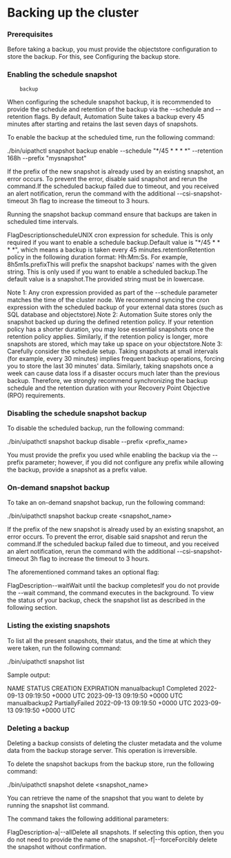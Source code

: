 ﻿# Backing up the cluster


### Prerequisites

Before taking a backup, you must provide the objectstore configuration to store the backup. For this, see Configuring the backup store.


### Enabling the schedule snapshot
        backup

When configuring the schedule snapshot backup, it is recommended to provide the schedule
            and retention of the backup via the --schedule and
                --retention flags. By default, Automation Suite takes a backup
            every 45 minutes after starting and retains the last seven days of snapshots.

To enable the backup at the scheduled time, run the following command:

./bin/uipathctl snapshot backup enable --schedule "*/45 * * * *" --retention 168h --prefix "mysnapshot"

If the prefix of the new
                        snapshot is already used by an existing snapshot, an error occurs. To
                        prevent the error, disable said snapshot and rerun the command.If the scheduled backup
                        failed due to timeout, and you received an alert notification, rerun the
                        command with the additional --csi-snapshot-timeout 3h flag
                        to increase the timeout to 3 hours.

Running the snapshot backup command ensure that backups are taken in scheduled time
            intervals.

FlagDescriptionscheduleUNIX
                                    cron expression for schedule. This is only required if you want
                                    to enable a schedule backup.Default value is
                                        "*/45 * * * *", which means a backup is
                                    taken every 45 minutes.retentionRetention policy in the following duration format:
                                        Hh:Mm:Ss. For example,
                                        8h5m1s.prefixThis
                                    will prefix the snapshot backups' names with the given string.
                                    This is only used if you want to enable a scheduled
                                    backup.The default value is a
                                    snapshot.The provided string must
                                    be in lowercase.

Note 1: Any
                cron expression provided as part of the --schedule parameter
                matches the time of the cluster node. We recommend syncing the cron expression with
                the scheduled backup of your external data stores (such as SQL database and
                objectstore).Note 2: Automation Suite stores only the snapshot backed
                up during the defined retention policy. If your retention policy has a shorter
                duration, you may lose essential snapshots once the retention policy applies.
                Similarly, if the retention policy is longer, more snapshots are stored, which may
                take up space on your objectstore.Note 3: Carefully consider the
                schedule setup. Taking snapshots at small intervals (for example, every 30 minutes)
                implies frequent backup operations, forcing you to store the last 30 minutes' data.
                Similarly, taking snapshots once a week can cause data loss if a disaster occurs
                much later than the previous backup. Therefore, we strongly recommend synchronizing
                the backup schedule and the retention duration with your Recovery Point Objective
                (RPO) requirements.


### Disabling the schedule snapshot backup

To disable the scheduled backup, run the following command:

./bin/uipathctl snapshot backup disable --prefix <prefix_name>

You must provide the prefix you used while enabling the backup via the --prefix parameter; however, if you did not configure any prefix while allowing the backup, provide a snapshot as a prefix value.


### On-demand snapshot backup

To take an on-demand snapshot backup, run the following command:

./bin/uipathctl snapshot backup create <snapshot_name>

If the prefix of the new snapshot is already used by an existing snapshot, an error occurs. To prevent the error, disable said snapshot and rerun the command.If the scheduled backup failed due to timeout, and you received an alert notification, rerun the command with the additional --csi-snapshot-timeout 3h flag to increase the timeout to 3 hours.

The aforementioned command takes an optional flag:

FlagDescription--waitWait until the backup completesIf you do not provide the --wait command, the command executes in the background. To view the status of your backup, check the snapshot list as described in the following section.


### Listing the existing snapshots

To list all the present snapshots, their status, and the time at which they were taken, run the following command:

./bin/uipathctl snapshot list

Sample output:

NAME            STATUS           CREATION                       EXPIRATION
manualbackup1   Completed        2022-09-13 09:19:50 +0000 UTC  2023-09-13 09:19:50 +0000 UTC
manualbackup2   PartiallyFailed  2022-09-13 09:19:50 +0000 UTC  2023-09-13 09:19:50 +0000 UTC


### Deleting a backup

Deleting a backup consists of deleting the cluster metadata and the volume data from the backup storage server. This operation is irreversible.

To delete the snapshot backups from the backup store, run the following command:

./bin/uipathctl snapshot delete <snapshot_name>

You can retrieve the name of the snapshot that you want to delete by running the snapshot list command.

The command takes the following additional parameters:

FlagDescription-a|--allDelete all snapshots. If selecting this option, then you do not need to provide the name of the snapshot.-f|--forceForcibly delete the snapshot without confirmation.

